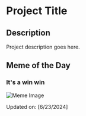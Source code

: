# Project Title

## Description

Project description goes here.

## Meme of the Day

### It's a win win
![Meme Image](https://i.redd.it/w9ewzd8mhs7d1.png)

Updated on: [6/23/2024]